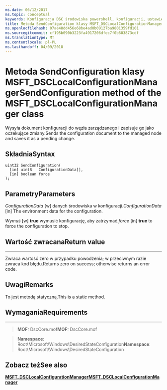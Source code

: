```yaml
---
ms.date: 06/12/2017
ms.topic: conceptual
keywords: Konfiguracja DSC środowiska powershell, konfiguracji, ustawienia
title: Metoda SendConfiguration klasy MSFT_DSCLocalConfigurationManager
ms.openlocfilehash: 07ae48dd456e68be4ad0b09127ba9801359fd101
ms.sourcegitcommit: cf195b090b3223fa4917206dfec7f0b603873cdf
ms.translationtype: MT
ms.contentlocale: pl-PL
ms.lasthandoff: 04/09/2018
---
```

# <a name="sendconfiguration-method-of-the-msftdsclocalconfigurationmanager-class"></a><span data-ttu-id="9adb9-103">Metoda SendConfiguration klasy MSFT_DSCLocalConfigurationManager</span><span class="sxs-lookup"><span data-stu-id="9adb9-103">SendConfiguration method of the MSFT_DSCLocalConfigurationManager class</span></span>

<span data-ttu-id="9adb9-104">Wysyła dokument konfiguracji do węzła zarządzanego i zapisuje go jako oczekujące zmiany.</span><span class="sxs-lookup"><span data-stu-id="9adb9-104">Sends the configuration document to the managed node and saves it as a pending change.</span></span>

<a name="syntax"></a><span data-ttu-id="9adb9-105">Składnia</span><span class="sxs-lookup"><span data-stu-id="9adb9-105">Syntax</span></span>
------

```mof
uint32 SendConfiguration(
  [in] uint8   ConfigurationData[],
  [in] boolean force
);
```

<a name="parameters"></a><span data-ttu-id="9adb9-106">Parametry</span><span class="sxs-lookup"><span data-stu-id="9adb9-106">Parameters</span></span>
----------

<span data-ttu-id="9adb9-107">*ConfigurationData* \[w\] danych środowiska w konfiguracji.</span><span class="sxs-lookup"><span data-stu-id="9adb9-107">*ConfigurationData* \[in\] The environment data for the configuration.</span></span>

<span data-ttu-id="9adb9-108">*Wymuś* \[w\] **true** wymusić konfigurację, aby zatrzymać.</span><span class="sxs-lookup"><span data-stu-id="9adb9-108">*force* \[in\] **true** to force the configuration to stop.</span></span>

## <a name="return-value"></a><span data-ttu-id="9adb9-109">Wartość zwracana</span><span class="sxs-lookup"><span data-stu-id="9adb9-109">Return value</span></span>
------------

<span data-ttu-id="9adb9-110">Zwraca wartość zero w przypadku powodzenia; w przeciwnym razie zwraca kod błędu.</span><span class="sxs-lookup"><span data-stu-id="9adb9-110">Returns zero on success; otherwise returns an error code.</span></span>

## <a name="remarks"></a><span data-ttu-id="9adb9-111">Uwagi</span><span class="sxs-lookup"><span data-stu-id="9adb9-111">Remarks</span></span>

<span data-ttu-id="9adb9-112">To jest metodą statyczną.</span><span class="sxs-lookup"><span data-stu-id="9adb9-112">This is a static method.</span></span>

## <a name="requirements"></a><span data-ttu-id="9adb9-113">Wymagania</span><span class="sxs-lookup"><span data-stu-id="9adb9-113">Requirements</span></span>
------------
><span data-ttu-id="9adb9-114">**MOF:** DscCore.mof</span><span class="sxs-lookup"><span data-stu-id="9adb9-114">**MOF:** DscCore.mof</span></span>

><span data-ttu-id="9adb9-115">**Namespace**: Root\Microsoft\Windows\DesiredStateConfiguration</span><span class="sxs-lookup"><span data-stu-id="9adb9-115">**Namespace**: Root\Microsoft\Windows\DesiredStateConfiguration</span></span>


## <a name="see-also"></a><span data-ttu-id="9adb9-116">Zobacz też</span><span class="sxs-lookup"><span data-stu-id="9adb9-116">See also</span></span>


[<span data-ttu-id="9adb9-117">**MSFT_DSCLocalConfigurationManager**</span><span class="sxs-lookup"><span data-stu-id="9adb9-117">**MSFT_DSCLocalConfigurationManager**</span></span>](msft-dsclocalconfigurationmanager.md)